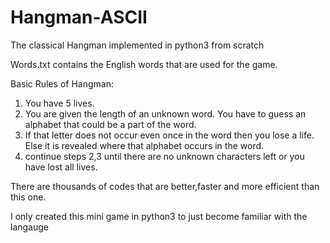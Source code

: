 # Hangman-ASCII
The classical Hangman implemented in python3 from scratch

Words.txt contains the English words that are used for the game.

Basic Rules of Hangman:
1) You have 5 lives.
2) You are given the length of an unknown word. You have to guess an alphabet that could be a part of the word.
3) If that letter does not occur even once in the word then you lose a life. Else it is revealed where that alphabet occurs in the word.
4) continue steps 2,3 until there are no unknown characters left or you have lost all lives.

There are thousands of codes that are better,faster and more efficient than this one.

I only created this mini game in python3 to just become familiar with the langauge
